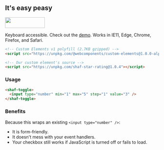 ## It's easy peasy

<img src="https://camo.githubusercontent.com/9fde11aaf68c86b075c7bb7db3324077a441c523/68747470733a2f2f64337676366c703535716a6171632e636c6f756466726f6e742e6e65742f6974656d732f33333072313931693063324431463075335233342f53637265656e2532305265636f7264696e67253230323031362d31312d3330253230617425323030392e3530253230504d2e6769663f582d436c6f75644170702d56697369746f722d49643d386337633364646234663832373534653030663664616330656161306362666126763d3262663338633530" width="130" height="35" />

Keyboard accessible. Check out the [demo](https://aaronshaf.github.io/shaf-star-rating/). Works in IE11, Edge, Chrome, Firefox, and Safari.

```html
<!-- Custom Elements v1 polyfill (2.7KB gzipped) -->
<script src="https://unpkg.com/@webcomponents/custom-elements@1.0.0-alpha.3"></script>
```

```html
<!-- Our custom element's source -->
<script src="https://unpkg.com/shaf-star-rating@1.0.4"></script>
```

### Usage

```html
<shaf-toggle>
  <input type="number" min="1" max="5" step="1" value="3" />
</shaf-toggle>
```

### Benefits

Because this wraps an existing `<input type="number" />`:

* It is form-friendly.
* It doesn't mess with your event handlers.
* Your checkbox still works if JavaScript is turned off or fails to load.
